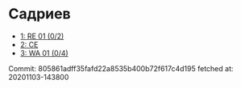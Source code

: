 # Садриев
- [1: RE 01 (0/2)](1.md)
- [2: CE](2.md)
- [3: WA 01 (0/4)](3.md)

Commit: 805861adff35fafd22a8535b400b72f617c4d195
 fetched at: 20201103-143800
